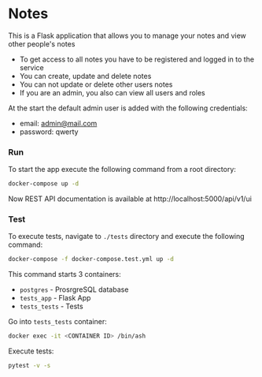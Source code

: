# Notes
This is a Flask application that allows you to manage your notes and view other people's notes

- To get access to all notes you have to be registered and logged in to the service
- You can create, update and delete notes
- You can not update or delete other users notes
- If you are an admin, you also can view all users and roles

At the start the default admin user is added with the following credentials:
- email: admin@mail.com
- password: qwerty

### Run

To start the app execute the following command from a root directory:

```bash
docker-compose up -d
```
Now REST API documentation is available at http://localhost:5000/api/v1/ui

### Test

To execute tests, navigate to `./tests` directory and execute the following command:

```bash
docker-compose -f docker-compose.test.yml up -d
```

This command starts 3 containers:
- `postgres` - ProsrgreSQL database
- `tests_app` - Flask App
- `tests_tests` - Tests

Go into `tests_tests` container:
```bash
docker exec -it <CONTAINER ID> /bin/ash
```

Execute tests:

```bash
pytest -v -s
```
